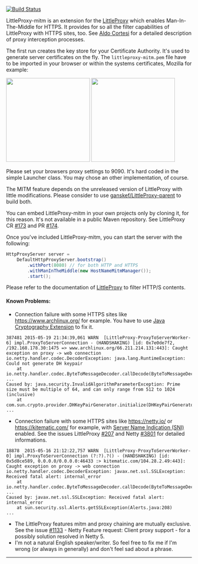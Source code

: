 [![Build Status](https://travis-ci.org/ganskef/LittleProxy-parent.png?branch=master)](https://travis-ci.org/ganskef/LittleProxy-parent)

LittleProxy-mitm is an extension for the [LittleProxy](https://github.com/adamfisk/LittleProxy) which enables Man-In-The-Middle for HTTPS. It provides for so all the filter capabilities of LittleProxy with HTTPS sites, too. See [Aldo Cortesi](http://corte.si/posts/code/mitmproxy/howitworks/index.html) for a detailed description of proxy interception processes. 

The first run creates the key store for your Certificate Authority. It's used to generate server certificates on the fly. The ```littleproxy-mitm.pem``` file have to be imported in your browser or within the systems certificates, Mozilla for example:

<img src="https://github.com/ganskef/LittleProxy-mitm/blob/master/import-mozilla-1.png" height="227">
<img src="https://github.com/ganskef/LittleProxy-mitm/blob/master/import-mozilla-2.png" height="227">

Please set your browsers proxy settings to 9090. It's hard coded in the simple Launcher class. You may chose an other implementation, of course.


The MITM feature depends on the unreleased version of LittleProxy with little modifications. Please consider to use [ganskef/LittleProxy-parent](https://github.com/ganskef/LittleProxy-parent) to build both.


You can embed LittleProxy-mitm in your own projects only by cloning it, for this reason. It's not available in a public Maven repository. See LittleProxy CR [#173](https://github.com/adamfisk/LittleProxy/issues/173) and PR [#174](https://github.com/adamfisk/LittleProxy/pull/174).


Once you've included LittleProxy-mitm, you can start the server with the following:

```java
HttpProxyServer server =
    DefaultHttpProxyServer.bootstrap()
        .withPort(8080) // for both HTTP and HTTPS
        .withManInTheMiddle(new HostNameMitmManager());
        .start();
```

Please refer to the documentation of [LittleProxy](https://github.com/adamfisk/LittleProxy) to filter HTTP/S contents.

#### Known Problems:

 * Connection failure with some HTTPS sites like https://www.archlinux.org/ for example. You have to use [Java Cryptography Extension](http://en.wikipedia.org/wiki/Java_Cryptography_Extension) to fix it.
```
387481 2015-05-19 21:34:39,061 WARN  [LittleProxy-ProxyToServerWorker-6] impl.ProxyToServerConnection - (HANDSHAKING) [id: 0x7e0de7f2, /192.168.178.30:1475 => www.archlinux.org/66.211.214.131:443]: Caught exception on proxy -> web connection
io.netty.handler.codec.DecoderException: java.lang.RuntimeException: Could not generate DH keypair
    at io.netty.handler.codec.ByteToMessageDecoder.callDecode(ByteToMessageDecoder.java:346)
...
Caused by: java.security.InvalidAlgorithmParameterException: Prime size must be multiple of 64, and can only range from 512 to 1024 (inclusive)
    at com.sun.crypto.provider.DHKeyPairGenerator.initialize(DHKeyPairGenerator.java:120)
...
```

 * Connection failure with some HTTPS sites like https://netty.io/ or https://kitematic.com/ for example, with [Server Name Indication (SNI)](http://en.wikipedia.org/wiki/Server_Name_Indication) enabled. See the issues LittleProxy [#207](https://github.com/adamfisk/LittleProxy/issues/207) and Netty [#3801](https://github.com/netty/netty/issues/3801) for detailed informations.
```
18878  2015-05-16 21:12:22,757 WARN  [LittleProxy-ProxyToServerWorker-0] impl.ProxyToServerConnection (?:?).?() - (HANDSHAKING) [id: 0x5d8ce589, 0.0.0.0/0.0.0.0:46433 :> kitematic.com/104.28.2.49:443]: Caught exception on proxy -> web connection
io.netty.handler.codec.DecoderException: javax.net.ssl.SSLException: Received fatal alert: internal_error
    at io.netty.handler.codec.ByteToMessageDecoder.callDecode(ByteToMessageDecoder.java:280)
...
Caused by: javax.net.ssl.SSLException: Received fatal alert: internal_error
    at sun.security.ssl.Alerts.getSSLException(Alerts.java:208)
...
```
 * The LittleProxy features mitm and proxy chaining are mutually exclusive. See the issue [#1133](https://github.com/netty/netty/issues/1133) - Netty Feature request: Client proxy support - for a possibly solution resolved in Netty 5.
 * I'm not a natural English speaker/writer. So feel free to fix me if I'm wrong (or always in generally) and don't feel sad about a phrase.

----